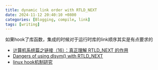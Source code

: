 ```yaml
---
title: dynamic link order with RTLD_NEXT
date: 2024-11-12 20:40:10 +0800
categories: [Blogging, compile, link]
tags: [writing]
---
```



如果hook了库函数，集成的时候对于运行时库的link顺序其实是有点要求的


+ [计算机系统篇之链接（16）：真正理解 RTLD_NEXT 的作用](https://csstormq.github.io/blog/%E8%AE%A1%E7%AE%97%E6%9C%BA%E7%B3%BB%E7%BB%9F%E7%AF%87%E4%B9%8B%E9%93%BE%E6%8E%A5%EF%BC%8816%EF%BC%89%EF%BC%9A%E7%9C%9F%E6%AD%A3%E7%90%86%E8%A7%A3%20RTLD_NEXT%20%E7%9A%84%E4%BD%9C%E7%94%A8)
+ [Dangers of using dlsym() with RTLD_NEXT](https://optumsoft.com/dangers-of-using-dlsym-with-rtld_next/)
+ [linux hook机制研究](https://zhuanlan.zhihu.com/p/44132805)

